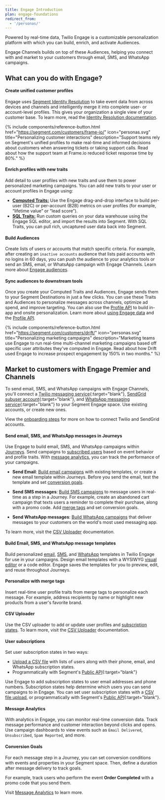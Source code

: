 ```yaml
---
title: Engage Introduction
plan: engage-foundations
redirect_from:
  - '/personas/'
---
```


Powered by real-time data, Twilio Engage is a customizable personalization platform with which you can build, enrich, and activate Audiences.

Engage Channels builds on top of these Audiences, helping you connect with and market to your customers through email, SMS, and WhatsApp campaigns.

## What can you do with Engage?

#### Create unified customer profiles
Engage uses [Segment Identity Resolution](/docs/unify/identity-resolution/) to take event data from across devices and channels and intelligently merge it into complete user- or account-level profiles. This gives your organization a single view of your customer base. To learn more, read the [Identity Resolution documentation](/docs/unify/identity-resolution/).

{% include components/reference-button.html href="https://segment.com/customers/frame-io/" icon="personas.svg" title="Personalizing customer interactions" description="Support teams rely on Segment's unified profiles to make real-time and informed decisions about customers when answering tickets or taking support calls. Read about how the support team at Frame.io reduced ticket response time by 80%." %}

#### Enrich profiles with new traits
Add detail to user profiles with new traits and use them to power personalized marketing campaigns. You can add new traits to your user or account profiles in Engage using:

- [**Computed Traits:**](/docs/engage/audiences/computed-traits/) Use the Engage drag-and-drop interface to build per-user (B2C) or per-account (B2B) metrics on user profiles (for example, “lifetime value” or “lead score”).
- [**SQL Traits:**](/docs/engage/audiences/sql-traits/) Run custom queries on your data warehouse using the Engage SQL editor, and import the results into Segment. With SQL Traits, you can pull rich, uncaptured user data back into Segment.

#### Build Audiences
Create lists of users or accounts that match specific criteria. For example, after creating an `inactive accounts` audience that lists paid accounts with no logins in 60 days, you can push the audience to your analytics tools or send an SMS, email, or WhatsApp campaign with Engage Channels. Learn more about [Engage audiences](/docs/engage/audiences/).

#### Sync audiences to downstream tools
Once you create your Computed Traits and Audiences, Engage sends them to your Segment Destinations in just a few clicks. You can use these Traits and Audiences to personalize messages across channels, optimize ad spend, and improve targeting. You can also use the [Profile API](/docs/unify/profile-api) to build in-app and onsite personalization. Learn more about [using Engage data](/docs/engage/using-engage-data/) and the [Profile API](/docs/unify/profile-api).

{% include components/reference-button.html href="https://segment.com/customers/drift/" icon="personas.svg" title="Personalizing marketing campaigns" description="Marketing teams use Engage to run real-time multi-channel marketing campaigns based off specific user attributes they've computed in Engage. Read about how Drift used Engage to increase prospect engagement by 150% in two months." %}

## Market to customers with Engage Premier and Channels

To send email, SMS, and WhatsApp campaigns with Engage Channels, you'll connect a [Twilio messaging service](https://support.twilio.com/hc/en-us/articles/223181308-Getting-started-with-Messaging-Services){:target="blank"}, [SendGrid subuser account](https://docs.sendgrid.com/ui/account-and-settings/subusers#create-a-subuser){:target="blank"}, and [WhatsApp messaging service](https://www.twilio.com/docs/whatsapp/self-sign-up){:target="blank"} to your Segment Engage space. Use existing accounts, or create new ones.

View the [onboarding steps](/docs/engage/onboarding/) for more on how to connect Twilio and SendGrid accounts.

#### Send email, SMS, and WhatsApp messages in Journeys

Use Engage to build email, SMS, and WhatsApp campaigns within [Journeys](/docs/engage/journeys/). Send campaigns to [subscribed users](#user-subscriptions) based on event behavior and profile traits. With [message analytics](#message-analytics), you can track the performance of your campaigns.

- **Send Email**: [Build email campaigns](/docs/engage/campaigns/email-campaigns/) with existing templates, or create a new email template within Journeys. Before you send the email, test the template and set [conversion goals](#conversion-goals).

- **Send SMS messages**: [Build SMS campaigns](/docs/engage/campaigns/sms-campaigns/) to message users in real-time as a step in a Journey. For example, create an abandoned cart campaign that texts users a reminder to complete their purchase, along with a promo code. Add [merge tags](#personalize-with-merge-tags) and set conversion goals.

- **Send WhatsApp messages**: [Build WhatsApp campaigns](/docs/engage/campaigns/whatsapp-campaigns) that deliver messages to your customers on the world's most used messaging app. 

To learn more, visit the [CSV Uploader](/docs/engage/profiles/csv-upload/) documentation.

#### Build Email, SMS, and WhatsApp message templates

Build personalized [email](/docs/engage/content/email/template/), [SMS](/docs/engage/content/sms/template), and [WhatsApp](/docs/engage/content/whatsapp) templates in Twilio Engage for use in your campaigns. Design email templates with a WYSIWYG [visual editor](/docs/engage/content/email/editor/) or a code editor. Engage saves the templates for you to preview, edit, and reuse throughout Journeys.

#### Personalize with merge tags
Insert real-time user profile traits from merge tags to personalize each message. For example, address recipients by name or highlight new products from a user's favorite brand.

#### CSV Uploader
Use the CSV uploader to add or update user profiles and [subscription states](/docs/engage/user-subscriptions/). To learn more, visit the [CSV Uploader](/docs/engage/profiles/csv-upload/) documentation.

#### User subscriptions

Set user subscription states in two ways:
- [Upload a CSV file](/docs/engage/profiles/csv-upload/) with lists of users along with their phone, email, and WhatsApp subscription states.
- Programmatically with Segment's [Public API](https://api.segmentapis.com/docs/spaces/#replace-messaging-subscriptions-in-spaces){:target="blank"}

Use Engage to add subscription states to user email addresses and phone numbers. Subscription states help determine which users you can send campaigns to in Engage. You can set user subscription states with a [CSV file upload](/docs/engage/profiles/csv-upload/), or programmatically with Segment's [Public API](https://api.segmentapis.com/docs/spaces/#replace-messaging-subscriptions-in-spaces){:target="blank"}.

#### Message Analytics
With analytics in Engage, you can monitor real-time conversion data. Track message performance and customer interaction beyond clicks and opens. Use campaign dashboards to view events such as `Email Delivered`, `Unsubscribed`, `Spam Reported`, and more.

#### Conversion Goals

For each message step in a Journey, you can set conversion conditions with events and properties in your Segment space. Then, define a duration after message delivery to track goals.

For example, track users who perform the event **Order Completed** with a promo code that you send them.

Visit [Message Analytics](/docs/engage/analytics/) to learn more.

